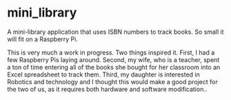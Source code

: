 # mini_library
A mini-library application that uses ISBN numbers to track books. So small it will fit on a Raspberry Pi.

This is very much a work in progress. Two things inspired it. First, I had a few Raspberry Pis laying around. 
Second, my wife, who is a teacher, spent a ton of time entering all of the books she bought for her classroom 
into an Excel spreadsheet to track them. Third, my daughter is interested in Robotics and technology and 
I thought this would make a good project for the two of us, as it requires both hardware and software modification..
